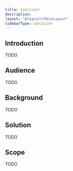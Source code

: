```yaml
---
title: Sanitizer
description:
layout: "@layouts/MainLayout"
sidebarType: sanitizer
---
```


## Introduction

TODO

## Audience

TODO

## Background

TODO

## Solution

TODO

## Scope

TODO
